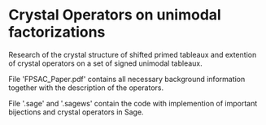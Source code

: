 # Crystal Operators on unimodal factorizations

Research of the crystal structure of shifted primed tableaux and extention of crystal operators on a set of signed unimodal tableaux.

File 'FPSAC_Paper.pdf' contains all necessary background information together with the description of the operators.

File '.sage' and '.sagews' contain the code with implemention of important bijections and crystal operators in Sage.
